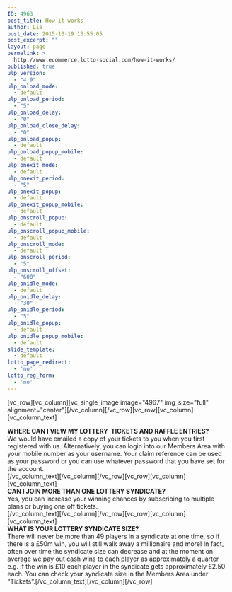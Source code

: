 ```yaml
---
ID: 4963
post_title: How it works
author: Lia
post_date: 2015-10-19 13:55:05
post_excerpt: ""
layout: page
permalink: >
  http://www.ecommerce.lotto-social.com/how-it-works/
published: true
ulp_version:
  - "4.9"
ulp_onload_mode:
  - default
ulp_onload_period:
  - "5"
ulp_onload_delay:
  - "0"
ulp_onload_close_delay:
  - "0"
ulp_onload_popup:
  - default
ulp_onload_popup_mobile:
  - default
ulp_onexit_mode:
  - default
ulp_onexit_period:
  - "5"
ulp_onexit_popup:
  - default
ulp_onexit_popup_mobile:
  - default
ulp_onscroll_popup:
  - default
ulp_onscroll_popup_mobile:
  - default
ulp_onscroll_mode:
  - default
ulp_onscroll_period:
  - "5"
ulp_onscroll_offset:
  - "600"
ulp_onidle_mode:
  - default
ulp_onidle_delay:
  - "30"
ulp_onidle_period:
  - "5"
ulp_onidle_popup:
  - default
ulp_onidle_popup_mobile:
  - default
slide_template:
  - default
lotto_page_redirect:
  - 'no'
lotto_reg_form:
  - 'no'
---
```

[vc_row][vc_column][vc_single_image image="4967" img_size="full" alignment="center"][/vc_column][/vc_row][vc_row][vc_column][vc_column_text]
<div class="lplh-26"><strong>WHERE CAN I VIEW MY LOTTERY  TICKETS AND RAFFLE ENTRIES?</strong></div>
<div class="lplh-26"></div>
<div class="lplh-26">We would have emailed a copy of your tickets to you when you first registered with us. Alternatively, you can login into our Members Area with your mobile number as your username. Your claim reference can be used as your password or you can use whatever password that you have set for the account.</div>
[/vc_column_text][/vc_column][/vc_row][vc_row][vc_column][vc_column_text]
<div class="lplh-26">
<div class="lplh-26"><strong>CAN I JOIN MORE THAN ONE LOTTERY SYNDICATE?</strong></div>
</div>
<div class="lplh-26"></div>
<div class="lplh-26">Yes, you can increase your winning chances by subscribing to multiple plans or buying one off tickets.</div>
[/vc_column_text][/vc_column][/vc_row][vc_row][vc_column][vc_column_text]
<div class="lplh-26"><strong>WHAT IS YOUR LOTTERY SYNDICATE SIZE?</strong></div>
There will never be more than 49 players in a syndicate at one time, so if there is a £50m win, you will still walk away a millionaire and more! In fact, often over time the syndicate size can decrease and at the moment on average we pay out cash wins to each player as approximately a quarter e.g. if the win is £10 each player in the syndicate gets approximately £2.50 each. You can check your syndicate size in the Members Area under “Tickets”.[/vc_column_text][/vc_column][/vc_row]